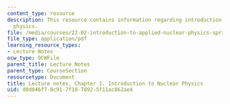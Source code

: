 ```yaml
---
content_type: resource
description: This resource contains information regarding introduction to nuclear
  physics.
file: /media/courses/22-02-introduction-to-applied-nuclear-physics-spring-2012/d0d046f78c917f107d925f11ac862ae4_MIT22_02S12_lec_ch1.pdf
file_type: application/pdf
learning_resource_types:
- Lecture Notes
ocw_type: OCWFile
parent_title: Lecture Notes
parent_type: CourseSection
resourcetype: Document
title: Lecture notes, Chapter 1. Introduction to Nuclear Physics
uid: d0d046f7-8c91-7f10-7d92-5f11ac862ae4
---
```

